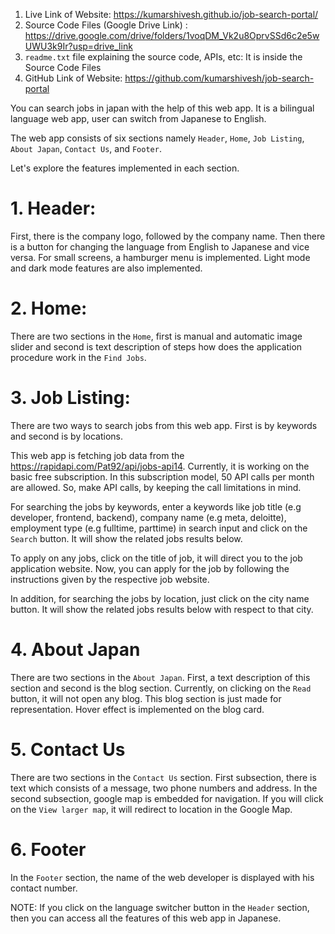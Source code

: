 1. Live Link of Website: https://kumarshivesh.github.io/job-search-portal/
2. Source Code Files (Google Drive Link) : https://drive.google.com/drive/folders/1voqDM_Vk2u8OprvSSd6c2e5wUWU3k9Ir?usp=drive_link
3. `readme.txt` file explaining the source code, APIs, etc: It is inside the Source Code Files
4. GitHub Link of Website: https://github.com/kumarshivesh/job-search-portal


You can search jobs in japan with the help of this web app. It is a bilingual language web app, user can switch from Japanese to English.


The web app consists of six sections namely `Header`, `Home`, `Job Listing`, `About Japan`, `Contact Us`, and `Footer`.


Let's explore the features implemented in each section.


# 1. Header:

First, there is the company logo, followed by the company name. Then there is a button for changing the language from English to Japanese and vice versa.
For small screens, a hamburger menu is implemented.
Light mode and dark mode features are also implemented.


# 2. Home:

There are two sections in the `Home`, first is manual and automatic image slider and second is text description of steps how does the application procedure work in the `Find Jobs`.


# 3. Job Listing:

There are two ways to search jobs from this web app. First is by keywords and second is by locations.

This web app is fetching job data from the https://rapidapi.com/Pat92/api/jobs-api14. Currently, it is working on the basic free subscription. In this subscription model, 50 API calls per month are allowed. So, make API calls, by keeping the call limitations in mind.

For searching the jobs by keywords, enter a keywords like job title (e.g developer, frontend, backend), company name (e.g meta, deloitte), employment type (e.g fulltime, parttime) in search input and click on the `Search` button. It will show the related jobs results below.

To apply on any jobs, click on the title of job, it will direct you to the job application website. Now, you can apply for the job by following the instructions given by the respective job website.

In addition, for searching the jobs by location, just click on the city name button.  It will show the related jobs results below with respect to that city.


# 4. About Japan

There are two sections in the `About Japan`. First, a text description of this section and second is the blog section. Currently, on clicking on the `Read` button, it will not open any blog. This blog section is just made for representation. Hover effect is implemented on the blog card.


# 5. Contact Us

There are two sections in the `Contact Us` section. First subsection, there is text which consists of a message, two phone numbers and address. In the second subsection, google map is embedded for navigation. If you will click on the `View larger map`, it will redirect to location in the Google Map.


# 6. Footer
In the `Footer` section, the name of the web developer is displayed with his contact number.


NOTE: If you click on the language switcher button in the `Header` section, then you can access all the features of this web app in Japanese.




